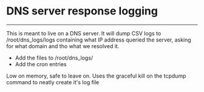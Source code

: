 # DNS server response logging
---
This is meant to live on a DNS server.
It will dump CSV logs to /root/dns_logs/logs containing what IP address queried the server, asking for what domain and tho what we resolved it.

  * Add the files to /root/dns_logs/
  * Add the cron entries

Low on memory, safe to leave on.
Uses the graceful kill on the tcpdump command to neatly create it's log file

